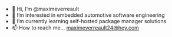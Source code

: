- 👋 Hi, I’m @maximeverreault
- 👀 I’m interested in embedded automotive software engineering
- 🌱 I’m currently learning self-hosted package manager solutions
- 📫 How to reach me... maximeverreault24@hey.com

<!---
maximeverreault/maximeverreault is a ✨ special ✨ repository because its `README.md` (this file) appears on your GitHub profile.
You can click the Preview link to take a look at your changes.
--->

